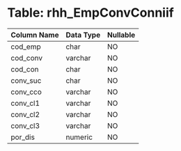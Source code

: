 # Table: rhh_EmpConvConniif

| Column Name | Data Type | Nullable |
|-------------|-----------|----------|
| cod_emp | char | NO |
| cod_conv | varchar | NO |
| cod_con | char | NO |
| conv_suc | char | NO |
| conv_cco | varchar | NO |
| conv_cl1 | varchar | NO |
| conv_cl2 | varchar | NO |
| conv_cl3 | varchar | NO |
| por_dis | numeric | NO |
